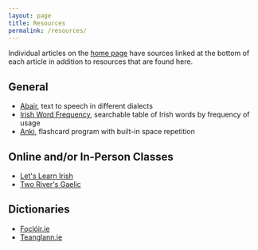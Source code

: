```yaml
---
layout: page
title: Resources
permalink: /resources/
---
```


Individual articles on the [home page](./index.md) have sources linked at the bottom of each article in addition to resources that are found here.

## General

- [Abair](https://abair.ie/en), text to speech in different dialects
- [Irish Word Frequency](https://codylewis.github.io/irish-word-frequency/), searchable table of Irish words by frequency of usage
- [Anki](https://apps.ankiweb.net/), flashcard program with built-in space repetition

## Online and/or In-Person Classes

- [Let's Learn Irish](https://letslearnirish.com/)
- [Two River's Gaelic](https://tworiversgaelic.org/)

## Dictionaries

- [Foclóir.ie](https://www.focloir.ie/)
- [Teanglann.ie](https://www.teanglann.ie/en/)
